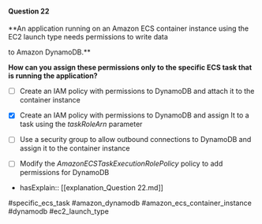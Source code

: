 #### Question  22


**An application running on an Amazon ECS container instance using the EC2 launch type needs permissions to write data

to Amazon DynamoDB.**


**How can you assign these permissions only to the specific ECS task that is running the application?**


- [ ] Create an IAM policy with permissions to DynamoDB and attach it to the container instance


- [x] Create an IAM policy with permissions to DynamoDB and assign It to a task using the _taskRoleArn_ parameter


- [ ] Use a security group to allow outbound connections to DynamoDB and assign it to the container instance


- [ ] Modify the _AmazonECSTaskExecutionRolePolicy_ policy to add permissions for DynamoDB



- hasExplain:: [[explanation_Question  22.md]]

#specific_ecs_task #amazon_dynamodb #amazon_ecs_container_instance #dynamodb #ec2_launch_type 